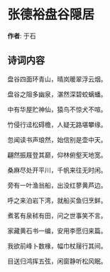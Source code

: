 # 张德裕盘谷隠居

**作者**: 于石

## 诗词内容

盘谷四面环青山，晴岚暖翠浮云烟。

盘谷之阻多幽泉，湛然深碧蛟螭蟠。

中有华屋贮神仙，猿鸟不惊犬不喧。

竹侵行迳松碍檐，人疑无路堪攀缘。

忽闻读书声琅然，始信别是壶中天。

翩然振屐登其巅，仰林俯壑天地宽。

桑麻尽处开平川，千帆来往无时闲。

旁有一叶渔翁船，出没红蓼黄芦边。

呼之来泊岩下湾，就船买鱼归烹鲜。

煮茗有泉秫有田，问之世事笑不言。

家藏黄石书一编，安用李愿归来篇。

我欲前峰卜数椽，幅巾杖屦行其间。

目送归鸿挥五弦，闲窗静听松风眠。

